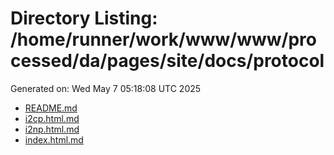 # Directory Listing: /home/runner/work/www/www/processed/da/pages/site/docs/protocol
Generated on: Wed May  7 05:18:08 UTC 2025

- [README.md](README.md)
- [i2cp.html.md](i2cp.html.md)
- [i2np.html.md](i2np.html.md)
- [index.html.md](index.html.md)
